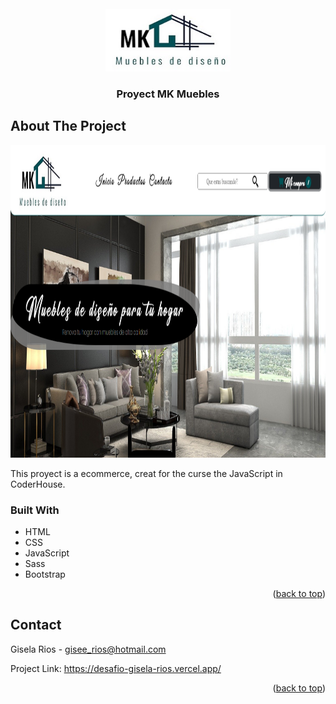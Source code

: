 

<!-- PROJECT LOGO -->
<br />
<div align="center">
  <a href="https://desafio-gisela-rios.vercel.app/">
    <img src="logo/logo.jpeg" alt="Logo" width="200" height="100">
  </a>

  <h3 align="center">Proyect MK Muebles</h3>
 
</div>

<!-- ABOUT THE PROJECT -->
## About The Project

<a href="https://desafio-gisela-rios.vercel.app/">
    <img src="imagenes/view.png" alt="imagen proyecto" width="1000" height="500" >
  </a>
  
  
  

This proyect is a ecommerce, creat for the curse the JavaScript in CoderHouse.




### Built With


* HTML
* CSS
* JavaScript
* Sass
* Bootstrap


<p align="right">(<a href="#readme-top">back to top</a>)</p>






<!-- CONTACT -->
## Contact

Gisela Rios  - gisee_rios@hotmail.com

Project Link: https://desafio-gisela-rios.vercel.app/

<p align="right">(<a href="#readme-top">back to top</a>)</p>








